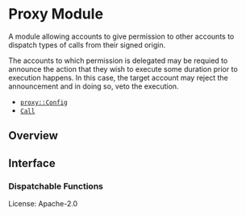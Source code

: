 # Proxy Module
A module allowing accounts to give permission to other accounts to dispatch types of calls from
their signed origin.

The accounts to which permission is delegated may be requied to announce the action that they
wish to execute some duration prior to execution happens. In this case, the target account may
reject the announcement and in doing so, veto the execution.

- [`proxy::Config`](https://docs.rs/pallet-proxy/latest/pallet_proxy/trait.Trait.html)
- [`Call`](https://docs.rs/pallet-proxy/latest/pallet_proxy/enum.Call.html)

## Overview

## Interface

### Dispatchable Functions

[`Call`]: ./enum.Call.html
[`Config`]: ./trait.Config.html

License: Apache-2.0
